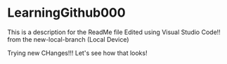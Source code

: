 # LearningGithub000

This is a description for the ReadMe file
Edited using Visual Studio Code!! from the new-local-branch (Local Device)


Trying new CHanges!!!
Let's see how that looks!